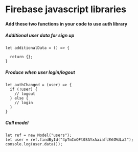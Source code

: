 # Firebase javascript libraries

#### Add these two functions in your code to use auth library
##### Additional user data for sign up
```
let additionalData = () => {
  
  return {};
}
```
##### Produce when user login/logout
```
let authChanged = (user) => {
  if (!user) {
    // logout
  } else {
    // login
  }
}
```
##### Call model
```
let ref = new Model("users");
let user = ref.findById("4pTmImOFt0SAYxAaiaflSW4MdLa2");
console.log(user.data());
```
